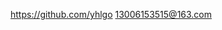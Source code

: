 <!---
yhlgo/yhlgo is a ✨ special ✨ repository because its `README.md` (this file) appears on your GitHub profile.
You can click the Preview link to take a look at your changes.
--->

https://github.com/yhlgo
13006153515@163.com
